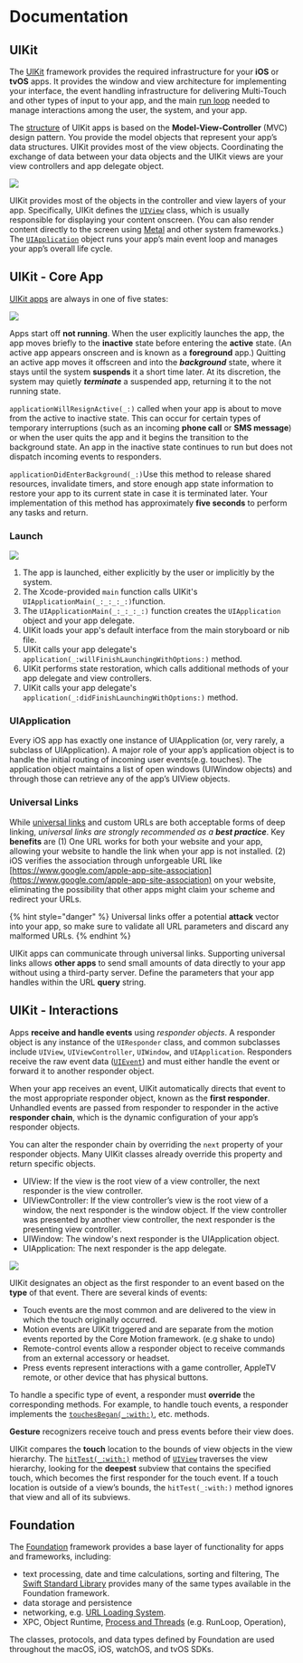 # Documentation

## UIKit

The [UIKit](https://developer.apple.com/documentation/uikit) framework provides the required infrastructure for your **iOS** or **tvOS** apps. It provides the window and view architecture for implementing your interface, the event handling infrastructure for delivering Multi-Touch and other types of input to your app, and the main [run loop](./#runloop) needed to manage interactions among the user, the system, and your app.

The [structure](https://developer.apple.com/documentation/uikit/about_app_development_with_uikit) of UIKit apps is based on the **Model-View-Controller** \(MVC\) design pattern. You provide the model objects that represent your app’s data structures. UIKit provides most of the view objects. Coordinating the exchange of data between your data objects and the UIKit views are your view controllers and app delegate object.

![](../../.gitbook/assets/ff7aa08f-4857-44ce-88d5-7dacbef84509.png)

UIKit provides most of the objects in the controller and view layers of your app. Specifically, UIKit defines the [`UIView`](https://developer.apple.com/documentation/uikit/uiview) class, which is usually responsible for displaying your content onscreen. \(You can also render content directly to the screen using [Metal](https://developer.apple.com/documentation/metal) and other system frameworks.\) The [`UIApplication`](https://developer.apple.com/documentation/uikit/uiapplication) object runs your app’s main event loop and manages your app’s overall life cycle.

## UIKit - Core App

[UIKit apps](https://developer.apple.com/documentation/uikit/core_app) are always in one of five states:

![](../../.gitbook/assets/high_level_flow_2x_2bc77269-019d-4554-83b8-6aeecb73c348.png)

Apps start off **not running**. When the user explicitly launches the app, the app moves briefly to the **inactive** state before entering the **active** state. \(An active app appears onscreen and is known as a **foreground** app.\) Quitting an active app moves it offscreen and into the _**background**_ state, where it stays until the system **suspends** it a short time later. At its discretion, the system may quietly _**terminate**_ a suspended app, returning it to the not running state.

`applicationWillResignActive(_:)` called when your app is about to move from the active to inactive state. This can occur for certain types of temporary interruptions \(such as an incoming **phone call** or **SMS message**\) or when the user quits the app and it begins the transition to the background state. An app in the inactive state continues to run but does not dispatch incoming events to responders.

`applicationDidEnterBackground(_:)`Use this method to release shared resources, invalidate timers, and store enough app state information to restore your app to its current state in case it is terminated later. Your implementation of this method has approximately **five seconds** to perform any tasks and return.

### Launch

![](../../.gitbook/assets/76e68c08-6b09-4bac-8a00-44df7a097a43.png)

1. The app is launched, either explicitly by the user or implicitly by the system.
2. The Xcode-provided `main` function calls UIKit's `UIApplicationMain(_:_:_:_:)`function.
3. The `UIApplicationMain(_:_:_:_:)` function creates the `UIApplication` object and your app delegate. 
4. UIKit loads your app's default interface from the main storyboard or nib file.
5. UIKit calls your app delegate's `application(_:willFinishLaunchingWithOptions:)` method.
6. UIKit performs state restoration, which calls additional methods of your app delegate and view controllers.
7. UIKit calls your app delegate's `application(_:didFinishLaunchingWithOptions:)` method.

### UIApplication

Every iOS app has exactly one instance of UIApplication \(or, very rarely, a subclass of UIApplication\). A major role of your app’s application object is to handle the initial routing of incoming user events\(e.g. touches\). The application object maintains a list of open windows \(UIWindow objects\) and through those can retrieve any of the app’s UIView objects.

### Universal Links

While [universal links](https://developer.apple.com/documentation/uikit/core_app/allowing_apps_and_websites_to_link_to_your_content) and custom URLs are both acceptable forms of deep linking, _universal links_ _are strongly recommended as a **best practice**_. Key **benefits** are \(1\) One URL works for both your website and your app, allowing your website to handle the link when your app is not installed. \(2\) iOS verifies the association through unforgeable URL like [https://www.google.com/apple-app-site-association](https://www.google.com/apple-app-site-association) on your website, eliminating the possibility that other apps might claim your scheme and redirect your URLs.

{% hint style="danger" %}
Universal links offer a potential **attack** vector into your app, so make sure to validate all URL parameters and discard any malformed URLs.
{% endhint %}

UIKit apps can communicate through universal links. Supporting universal links allows **other apps** to send small amounts of data directly to your app without using a third-party server. Define the parameters that your app handles within the URL **query** string.

## UIKit - Interactions

Apps **receive and handle events** using _responder objects_. A responder object is any instance of the `UIResponder` class, and common subclasses include `UIView`, `UIViewController`, `UIWindow`, and `UIApplication`. Responders receive the raw event data \([`UIEvent`](https://developer.apple.com/documentation/uikit/uievent)\) and must either handle the event or forward it to another responder object.

When your app receives an event, UIKit automatically directs that event to the most appropriate responder object, known as the **first responder**. Unhandled events are passed from responder to responder in the active **responder chain**, which is the dynamic configuration of your app’s responder objects.

You can alter the responder chain by overriding the `next` property of your responder objects. Many UIKit classes already override this property and return specific objects.

* UIView: If the view is the root view of a view controller, the next responder is the view controller.
* UIViewController: If the view controller’s view is the root view of a window, the next responder is the window object. If the view controller was presented by another view controller, the next responder is the presenting view controller.
* UIWindow: The window's next responder is the UIApplication object.
* UIApplication: The next responder is the app delegate.

![](../../.gitbook/assets/f17df5bc-d80b-4e17-81cf-4277b1e0f6e4.png)

UIKit designates an object as the first responder to an event based on the **type** of that event. There are several kinds of events:

* Touch events are the most common and are delivered to the view in which the touch originally occurred.
* Motion events are UIKit triggered and are separate from the motion events reported by the Core Motion framework. \(e.g shake to undo\)
* Remote-control events allow a responder object to receive commands from an external accessory or headset.
* Press events represent interactions with a game controller, AppleTV remote, or other device that has physical buttons.

To handle a specific type of event, a responder must **override** the corresponding methods. For example, to handle touch events, a responder implements the [`touchesBegan(_:with:)`](https://developer.apple.com/documentation/uikit/uiresponder/1621142-touchesbegan), etc. methods.

**Gesture** recognizers receive touch and press events before their view does.

UIKit compares the **touch** location to the bounds of view objects in the view hierarchy. The [`hitTest(_:with:)`](https://developer.apple.com/documentation/uikit/uiview/1622469-hittest) method of [`UIView`](https://developer.apple.com/documentation/uikit/uiview) traverses the view hierarchy, looking for the **deepest** subview that contains the specified touch, which becomes the first responder for the touch event. If a touch location is outside of a view’s bounds, the `hitTest(_:with:)` method ignores that view and all of its subviews.

## Foundation

The [Foundation](https://developer.apple.com/documentation/foundation) framework provides a base layer of functionality for apps and frameworks, including:

* text processing, date and time calculations, sorting and filtering, The [Swift Standard Library](https://developer.apple.com/documentation/swift/swift_standard_library) provides many of the same types available in the Foundation framework.
* data storage and persistence
* networking, e.g. [URL Loading System](url-loading-system.md).
* XPC, Object Runtime, [Process and Threads](operation.md) \(e.g. RunLoop,  Operation\), 

The classes, protocols, and data types defined by Foundation are used throughout the macOS, iOS, watchOS, and tvOS SDKs.

